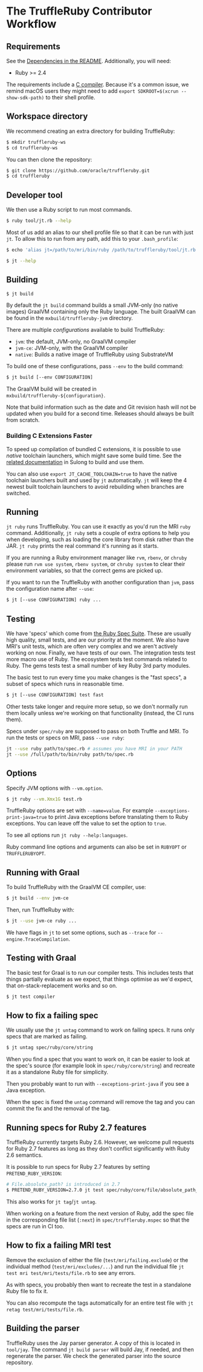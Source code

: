 # The TruffleRuby Contributor Workflow

## Requirements

See the [Dependencies in the README](../../README.md#dependencies).
Additionally, you will need:

* Ruby >= 2.4

The requirements include a [C compiler](../user/installing-llvm.md). Because it's a common issue, we remind macOS users
they might need to add `export SDKROOT=$(xcrun --show-sdk-path)` to their shell profile.

## Workspace directory

We recommend creating an extra directory for building TruffleRuby:

```bash
$ mkdir truffleruby-ws
$ cd truffleruby-ws
```

You can then clone the repository:
```bash
$ git clone https://github.com/oracle/truffleruby.git
$ cd truffleruby
```

## Developer tool

We then use a Ruby script to run most commands.

```bash
$ ruby tool/jt.rb --help
```

Most of us add an alias to our shell profile file so that it can be run with
just `jt`. To allow this to run from any path, add this to your `.bash_profile`:

```bash
$ echo 'alias jt=/path/to/mri/bin/ruby /path/to/truffleruby/tool/jt.rb' >> ~/.bash_profile
```

```bash
$ jt --help
```

## Building

```bash
$ jt build
```

By default the `jt build` command builds a small JVM-only (no native images)
GraalVM containing only the Ruby language. The built GraalVM can be found in the
`mxbuild/truffleruby-jvm` directory.

There are multiple *configurations* available to build TruffleRuby:
* `jvm`: the default, JVM-only, no GraalVM compiler
* `jvm-ce`: JVM-only, with the GraalVM compiler
* `native`: Builds a native image of TruffleRuby using SubstrateVM

To build one of these configurations, pass `--env` to the build command:
```bash
$ jt build [--env CONFIGURATION]
```

The GraalVM build will be created in `mxbuild/truffleruby-${configuration}`.

Note that build information such as the date and Git revision hash will not be
updated when you build for a second time. Releases should always be built from
scratch.

### Building C Extensions Faster

To speed up compilation of bundled C extensions, it is possible to use
*native* toolchain launchers, which might save some build time.
See the [related documentation](https://github.com/oracle/graal/blob/master/sulong/docs/TOOLCHAIN.md#using-a-prebuilt-graalvm-as-a-bootstrapping-toolchain)
in Sulong to build and use them.

You can also use `export JT_CACHE_TOOLCHAIN=true` to have the native toolchain
launchers built and used by `jt` automatically. `jt` will keep the 4 newest
built toolchain launchers to avoid rebuilding when branches are switched.

## Running

`jt ruby` runs TruffleRuby. You can use it exactly as you'd run the MRI `ruby`
command. Additionally, `jt ruby` sets a couple of extra options to help you when
developing, such as loading the core library from disk rather than the JAR.
`jt ruby` prints the real command it's running as it starts.

If you are running a Ruby environment manager like `rvm`, `rbenv`, or `chruby`
please run `rvm use system`, `rbenv system`, or `chruby system` to clear their
environment variables, so that the correct gems are picked up.

If you want to run the TruffleRuby with another configuration than `jvm`, pass
the configuration name after `--use`:
```bash
$ jt [--use CONFIGURATION] ruby ...
```

## Testing

We have 'specs' which come from [the Ruby Spec Suite](https://github.com/ruby/spec).
These are usually high quality, small tests, and are our priority at the moment.
We also have MRI's unit tests, which are often very complex and we aren't
actively working on now. Finally, we have tests of our own. The integration
tests test more macro use of Ruby. The ecosystem tests test commands related to
Ruby. The gems tests test a small number of key Ruby 3rd party modules.

The basic test to run every time you make changes is the "fast specs", a subset
of specs which runs in reasonable time.

```bash
$ jt [--use CONFIGURATION] test fast
```

Other tests take longer and require more setup, so we don't normally run them
locally unless we're working on that functionality (instead, the CI runs them).

Specs under `spec/ruby` are supposed to pass on both Truffle and MRI.
To run the tests or specs on MRI, pass `--use ruby`:
```bash
jt --use ruby path/to/spec.rb # assumes you have MRI in your PATH
jt --use /full/path/to/bin/ruby path/to/spec.rb
```

## Options

Specify JVM options with `--vm.option`.

```bash
$ jt ruby --vm.Xmx1G test.rb
```

TruffleRuby options are set with `--name=value`. For example
`--exceptions-print-java=true` to print Java exceptions before translating them
to Ruby exceptions. You can leave off the value to set the option to `true`.

To see all options run `jt ruby --help:languages`.

Ruby command line options and arguments can also be set in `RUBYOPT` or
`TRUFFLERUBYOPT`.

## Running with Graal

To build TruffleRuby with the GraalVM CE compiler, use:
```bash
$ jt build --env jvm-ce
```

Then, run TruffleRuby with:
```bash
$ jt --use jvm-ce ruby ...
```

We have flags in `jt` to set some options, such as `--trace` for
`--engine.TraceCompilation`.

## Testing with Graal

The basic test for Graal is to run our compiler tests. This includes tests that
things partially evaluate as we expect, that things optimise as we'd expect,
that on-stack-replacement works and so on.

```bash
$ jt test compiler
```

## How to fix a failing spec

We usually use the `jt untag` command to work on failing specs. It runs only
specs that are marked as failing.

```bash
$ jt untag spec/ruby/core/string
```

When you find a spec that you want to work on, it can be easier to look at the
spec's source (for example look in `spec/ruby/core/string`) and recreate it
as a standalone Ruby file for simplicity.

Then you probably want to run with `--exceptions-print-java` if you see a Java
exception.

When the spec is fixed the `untag` command will remove the tag and you can
commit the fix and the removal of the tag.

## Running specs for Ruby 2.7 features

TruffleRuby currently targets Ruby 2.6. However, we welcome pull requests for
Ruby 2.7 features as long as they don't conflict significantly with
Ruby 2.6 semantics.

It is possible to run specs for Ruby 2.7 features by setting
`PRETEND_RUBY_VERSION`:

```bash
# File.absolute_path? is introduced in 2.7
$ PRETEND_RUBY_VERSION=2.7.0 jt test spec/ruby/core/file/absolute_path_spec.rb
```

This also works for `jt tag`/`jt untag`.

When working on a feature from the next version of Ruby, add the spec file in
the corresponding file list (`:next`) in `spec/truffleruby.mspec` so that the
specs are run in CI too.

## How to fix a failing MRI test

Remove the exclusion of either the file (`test/mri/failing.exclude`) or the
individual method (`test/mri/excludes/...`) and run the individual file
`jt test mri test/mri/tests/file.rb` to see any errors.

As with specs, you probably then want to recreate the test in a standalone Ruby
file to fix it.

You can also recompute the tags automatically for an entire test file with
`jt retag test/mri/tests/file.rb`.

## Building the parser

TruffleRuby uses the Jay parser generator. A copy of this is located in
`tool/jay`. The command `jt build parser` will build Jay, if needed, and then
regenerate the parser. We check the generated parser into the source repository.
